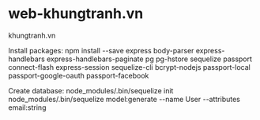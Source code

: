 # web-khungtranh.vn
khungtranh.vn

Install packages:
npm install --save express body-parser express-handlebars express-handlebars-paginate pg pg-hstore sequelize passport connect-flash express-session sequelize-cli bcrypt-nodejs passport-local passport-google-oauth passport-facebook

Create database:
node_modules/.bin/sequelize init
node_modules/.bin/sequelize model:generate --name User --attributes email:string